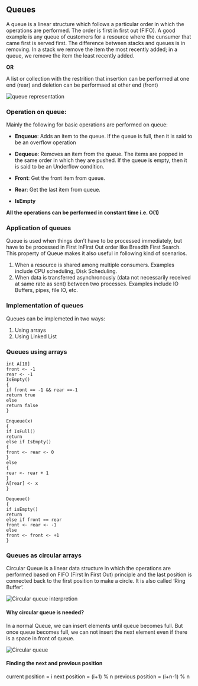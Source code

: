 ## Queues

A queue is a linear structure which follows a particular order in which the operations are performed. The order is first in first out (FIFO). A good example is any queue of customers for a resource where the cunsumer that came first is served first. The difference between stacks and queues is in removing. In a stack we remove the item the most recently added; in a queue, we remove the item the least recently added.

**OR**

A list or collection with the restrition that insertion can be performed at one end (rear) and deletion can be performaed at other end (front)

![queue representation](https://media.geeksforgeeks.org/wp-content/cdn-uploads/gq/2014/02/Queue.png)

### Operation on queue:

Mainly the following for basic operations are performed on queue:

- **Enqueue**: Adds an item to the queue. If the queue is full, then it is said to be an overflow operation

- **Dequeue**: Removes an item from the queue. The items are popped in the same order in which they are pushed. If the queue is empty, then it is said to be an Underflow condition.
- **Front**: Get the front item from queue.
- **Rear**: Get the last item from queue.
- **IsEmpty**

**All the operations can be performed in constant time i.e. O(1)**

### Application of queues

Queue is used when things don’t have to be processed immediately, but have to be processed in First InFirst Out order like Breadth First Search. This property of Queue makes it also useful in following kind of scenarios.

1. When a resource is shared among multiple consumers. Examples include CPU scheduling, Disk Scheduling.
2. When data is transferred asynchronously (data not necessarily received at same rate as sent) between two processes. Examples include IO Buffers, pipes, file IO, etc.

### Implementation of queues

Queues can be implemeted in two ways:

1. Using arrays
2. Using Linked List

### Queues using arrays

    int A[10]
    front <- -1
    rear <- -1
    IsEmpty()
    {
    if front == -1 && rear ==-1
    return true
    else
    return false
    }

    Enqueue(x)
    {
    if IsFull()
    return
    else if IsEmpty()
    {
    front <- rear <- 0
    }
    else
    {
    rear <- rear + 1
    }
    A[rear] <- x
    }

    Dequeue()
    {
    if isEmpty()
    return
    else if front == rear
    front <- rear <- -1
    else
    front <- front <- +1
    }

### Queues as circular arrays

Circular Queue is a linear data structure in which the operations are performed based on FIFO (First In First Out) principle and the last position is connected back to the first position to make a circle. It is also called ‘Ring Buffer’.

![Circular queue interpretion](https://media.geeksforgeeks.org/wp-content/uploads/Circular-queue.png)

#### Why circular queue is needed?

In a normal Queue, we can insert elements until queue becomes full. But once queue becomes full, we can not insert the next element even if there is a space in front of queue.

![Circular queue](https://media.geeksforgeeks.org/wp-content/uploads/Circular-queue_1.png)

#### Finding the next and previous position

current position = i
next position = (i+1) % n
previous position = (i+n-1) % n
